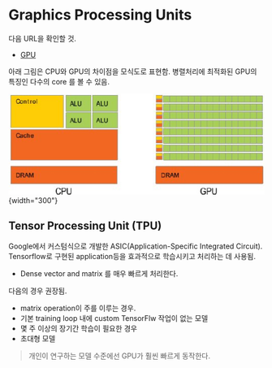 # Graphics Processing Units

다음 URL을 확인할 것.

* [GPU](https://dsaint31.tistory.com/entry/CE-GPU-Graphics-Processing-Unit)

아래 그림은 CPU와 GPU의 차이점을 모식도로 표현함.
병렬처리에 최적화된 GPU의 특징인 다수의 core 를 볼 수 있음.

![](./img/CPU-vs-GPU-Architecture_W640.jpg){width="300"}

## Tensor Processing Unit (TPU) 

Google에서 커스텀식으로 개발한 ASIC(Application-Specific Integrated Circuit).
Tensorflow로 구현된 application등을 효과적으로 학습시키고 처리하는 데 사용됨.

- Dense vector and matrix 를 매우 빠르게 처리한다.

다음의 경우 권장됨.

- matrix operation이 주를 이루는 경우.
- 기본 training loop 내에 custom TensorFlw 작업이 없는 모델
- 몇 주 이상의 장기간 학습이 필요한 경우
- 초대형 모델

> 개인이 연구하는 모델 수준에선 GPU가 훨씬 빠르게 동작한다.

